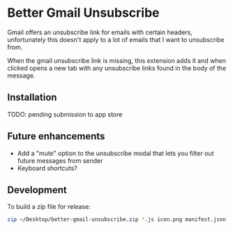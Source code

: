 Better Gmail Unsubscribe
========================

Gmail offers an unsubscribe link for emails with certain headers, unfortunately this doesn't apply to a lot of emails that I want to unsubscribe from.

When the gmail unsubscribe link is missing, this extension adds it and when clicked opens a new tab with any unsubscribe links found in the body of the message.

Installation
------------

TODO: pending submission to app store

Future enhancements
-------------------

 - Add a "mute" option to the unsubscribe modal that lets you filter out future messages from sender
 - Keyboard shortcuts?

Development
-----------

To build a zip file for release:

```bash
zip ~/Desktop/better-gmail-unsubscribe.zip *.js icon.png manifest.json
```


